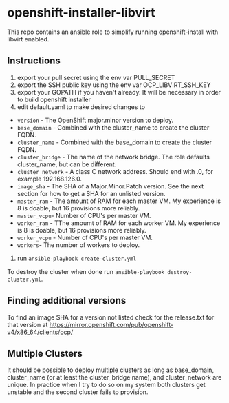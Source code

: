 # openshift-installer-libvirt
This repo contains an ansible role to simplify running openshift-install with libvirt enabled.

## Instructions
1. export your pull secret using the env var PULL_SECRET
1. export the SSH public key using the env var OCP_LIBVIRT_SSH_KEY
1. export your GOPATH if you haven't already. It will be necessary in order to build openshift installer
1. edit default.yaml to make desired changes to
  * `version` - The OpenShift major.minor version to deploy.
  * `base_domain` - Combined with the cluster_name to create the cluster FQDN.
  * `cluster_name` - Combined with the base_domain to create the cluster FQDN.
  * `cluster_bridge` - The name of the network bridge. The role defaults cluster_name, but can be different.
  * `cluster_network` - A class C network address. Should end with .0, for example 192.168.126.0.
  * `image_sha` - The SHA of a Major.Minor.Patch version. See the next section for how to get a SHA for an unlisted version.
  * `master_ram` - The amount of RAM for each master VM. My experience is 8 is doable, but 16 provisions more reliably.
  * `master_vcpu`- Number of CPU's per master VM.
  * `worker_ram` - TThe amoumt of RAM for each worker VM. My experience is 8 is doable, but 16 provisions more reliably.
  * `worker_vcpu` - Number of CPU's per master VM.
  * `workers`- The number of workers to deploy.
1. run `ansible-playbook create-cluster.yml`

To destroy the cluster when done run `ansible-playbook destroy-cluster.yml`.

## Finding additional versions
To find an image SHA for a version not listed check for the release.txt for that version at https://mirror.openshift.com/pub/openshift-v4/x86_64/clients/ocp/

## Multiple Clusters
It should be possible to deploy multiple clusters as long as base_domain, cluster_name (or at least the cluster_bridge name), and cluster_network are unique. In practice when I try to do so on my system both clusters get unstable and the second cluster fails to provision.
